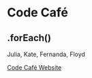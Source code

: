 # Code Café

## .forEach()
Julia, Kate, Fernanda, Floyd

[Code Café Website](https://codecafe.netlify.com)

